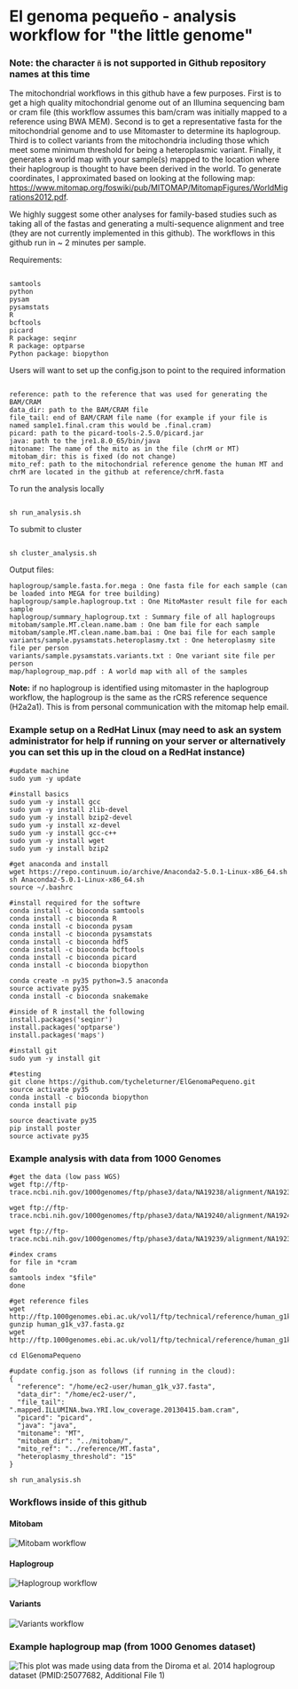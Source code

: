 # El genoma pequeño - analysis workflow for "the little genome"
### Note: the character ``` ñ ``` is not supported in Github repository names at this time

The mitochondrial workflows in this github have a few purposes. First is to get a high quality mitochondrial genome out of an Illumina sequencing bam or cram file (this workflow assumes this bam/cram was initially mapped to a reference using BWA MEM). Second is to get a representative fasta for the mitochondrial genome and to use Mitomaster to determine its haplogroup. Third is to collect variants from the mitochondria including those which meet some minimum threshold for being a heteroplasmic variant. Finally, it generates a world map with your sample(s) mapped to the location where their haplogroup is thought to have been derived in the world. To generate coordinates, I approximated based on looking at the following map: https://www.mitomap.org/foswiki/pub/MITOMAP/MitomapFigures/WorldMigrations2012.pdf. 

We highly suggest some other analyses for family-based studies such as taking all of the fastas and generating a multi-sequence alignment and tree (they are not currently implemented in this github). The workflows in this github run in ~ 2 minutes per sample.

Requirements:
```

samtools
python
pysam
pysamstats
R
bcftools
picard
R package: seqinr
R package: optparse
Python package: biopython

```

Users will want to set up the config.json to point to the required information

```

reference: path to the reference that was used for generating the BAM/CRAM
data_dir: path to the BAM/CRAM file
file_tail: end of BAM/CRAM file name (for example if your file is named sample1.final.cram this would be .final.cram)
picard: path to the picard-tools-2.5.0/picard.jar
java: path to the jre1.8.0_65/bin/java
mitoname: The name of the mito as in the file (chrM or MT)
mitobam_dir: this is fixed (do not change)
mito_ref: path to the mitochondrial reference genome the human MT and chrM are located in the github at reference/chrM.fasta

```

To run the analysis locally

```

sh run_analysis.sh

```

To submit to cluster

```

sh cluster_analysis.sh

```

Output files:

```
haplogroup/sample.fasta.for.mega : One fasta file for each sample (can be loaded into MEGA for tree building)
haplogroup/sample.haplogroup.txt : One MitoMaster result file for each sample
haplogroup/summary_haplogroup.txt : Summary file of all haplogroups
mitobam/sample.MT.clean.name.bam : One bam file for each sample
mitobam/sample.MT.clean.name.bam.bai : One bai file for each sample
variants/sample.pysamstats.heteroplasmy.txt : One heteroplasmy site file per person
variants/sample.pysamstats.variants.txt : One variant site file per person
map/haplogroup_map.pdf : A world map with all of the samples 

```

**Note:** if no haplogroup is identified using mitomaster in the haplogroup workflow, the haplogroup is the same as the rCRS reference sequence (H2a2a1). This is from personal communication with the mitomap help email.


### Example setup on a RedHat Linux (may need to ask an system administrator for help if running on your server or alternatively you can set this up in the cloud on a RedHat instance)

```
#update machine
sudo yum -y update

#install basics
sudo yum -y install gcc
sudo yum -y install zlib-devel
sudo yum -y install bzip2-devel
sudo yum -y install xz-devel
sudo yum -y install gcc-c++
sudo yum -y install wget
sudo yum -y install bzip2

#get anaconda and install
wget https://repo.continuum.io/archive/Anaconda2-5.0.1-Linux-x86_64.sh
sh Anaconda2-5.0.1-Linux-x86_64.sh
source ~/.bashrc

#install required for the softwre
conda install -c bioconda samtools
conda install -c bioconda R
conda install -c bioconda pysam
conda install -c bioconda pysamstats
conda install -c bioconda hdf5
conda install -c bioconda bcftools
conda install -c bioconda picard
conda install -c bioconda biopython

conda create -n py35 python=3.5 anaconda
source activate py35
conda install -c bioconda snakemake

#inside of R install the following
install.packages('seqinr')
install.packages('optparse')
install.packages('maps')

#install git
sudo yum -y install git

#testing
git clone https://github.com/tycheleturner/ElGenomaPequeno.git
source activate py35
conda install -c bioconda biopython
conda install pip

source deactivate py35
pip install poster
source activate py35
```

### Example analysis with data from 1000 Genomes

```
#get the data (low pass WGS)
wget ftp://ftp-trace.ncbi.nih.gov/1000genomes/ftp/phase3/data/NA19238/alignment/NA19238.mapped.ILLUMINA.bwa.YRI.low_coverage.20130415.bam.cram

wget ftp://ftp-trace.ncbi.nih.gov/1000genomes/ftp/phase3/data/NA19240/alignment/NA19240.mapped.ILLUMINA.bwa.YRI.low_coverage.20130415.bam.cram

wget ftp://ftp-trace.ncbi.nih.gov/1000genomes/ftp/phase3/data/NA19239/alignment/NA19239.mapped.ILLUMINA.bwa.YRI.low_coverage.20130415.bam.cram

#index crams
for file in *cram
do
samtools index "$file"
done

#get reference files
wget http://ftp.1000genomes.ebi.ac.uk/vol1/ftp/technical/reference/human_g1k_v37.fasta.gz
gunzip human_g1k_v37.fasta.gz
wget http://ftp.1000genomes.ebi.ac.uk/vol1/ftp/technical/reference/human_g1k_v37.fasta.fai

cd ElGenomaPequeno

#update config.json as follows (if running in the cloud):
{
  "reference": "/home/ec2-user/human_g1k_v37.fasta",
  "data_dir": "/home/ec2-user/",
  "file_tail": ".mapped.ILLUMINA.bwa.YRI.low_coverage.20130415.bam.cram",
  "picard": "picard",
  "java": "java",
  "mitoname": "MT",
  "mitobam_dir": "../mitobam/",
  "mito_ref": "../reference/MT.fasta",
  "heteroplasmy_threshold": "15"
}

sh run_analysis.sh

```

### Workflows inside of this github

#### Mitobam 
![Mitobam workflow](mitobam/mitobam.png)

#### Haplogroup 
![Haplogroup workflow](haplogroup/haplogroup.png)

#### Variants
![Variants workflow](variants/variants.png)


### Example haplogroup map (from 1000 Genomes dataset)

![This plot was made using data from the Diroma et al. 2014 haplogroup dataset (PMID:25077682, Additional File 1)](examples/1kg.png "1000GenomesHaplogroups")


